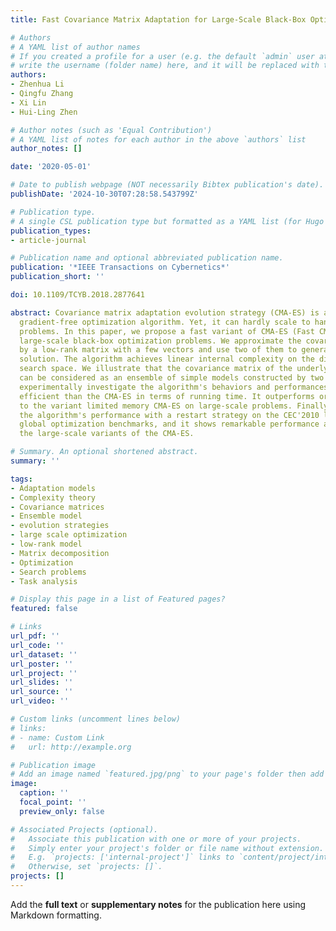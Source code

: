 ```yaml
---
title: Fast Covariance Matrix Adaptation for Large-Scale Black-Box Optimization

# Authors
# A YAML list of author names
# If you created a profile for a user (e.g. the default `admin` user at `content/authors/admin/`), 
# write the username (folder name) here, and it will be replaced with their full name and linked to their profile.
authors:
- Zhenhua Li
- Qingfu Zhang
- Xi Lin
- Hui-Ling Zhen

# Author notes (such as 'Equal Contribution')
# A YAML list of notes for each author in the above `authors` list
author_notes: []

date: '2020-05-01'

# Date to publish webpage (NOT necessarily Bibtex publication's date).
publishDate: '2024-10-30T07:28:58.543799Z'

# Publication type.
# A single CSL publication type but formatted as a YAML list (for Hugo requirements).
publication_types:
- article-journal

# Publication name and optional abbreviated publication name.
publication: '*IEEE Transactions on Cybernetics*'
publication_short: ''

doi: 10.1109/TCYB.2018.2877641

abstract: Covariance matrix adaptation evolution strategy (CMA-ES) is a successful
  gradient-free optimization algorithm. Yet, it can hardly scale to handle high-dimensional
  problems. In this paper, we propose a fast variant of CMA-ES (Fast CMA-ES) to handle
  large-scale black-box optimization problems. We approximate the covariance matrix
  by a low-rank matrix with a few vectors and use two of them to generate each new
  solution. The algorithm achieves linear internal complexity on the dimension of
  search space. We illustrate that the covariance matrix of the underlying distribution
  can be considered as an ensemble of simple models constructed by two vectors. We
  experimentally investigate the algorithm's behaviors and performances. It is more
  efficient than the CMA-ES in terms of running time. It outperforms or performs comparatively
  to the variant limited memory CMA-ES on large-scale problems. Finally, we evaluate
  the algorithm's performance with a restart strategy on the CEC'2010 large-scale
  global optimization benchmarks, and it shows remarkable performance and outperforms
  the large-scale variants of the CMA-ES.

# Summary. An optional shortened abstract.
summary: ''

tags:
- Adaptation models
- Complexity theory
- Covariance matrices
- Ensemble model
- evolution strategies
- large scale optimization
- low-rank model
- Matrix decomposition
- Optimization
- Search problems
- Task analysis

# Display this page in a list of Featured pages?
featured: false

# Links
url_pdf: ''
url_code: ''
url_dataset: ''
url_poster: ''
url_project: ''
url_slides: ''
url_source: ''
url_video: ''

# Custom links (uncomment lines below)
# links:
# - name: Custom Link
#   url: http://example.org

# Publication image
# Add an image named `featured.jpg/png` to your page's folder then add a caption below.
image:
  caption: ''
  focal_point: ''
  preview_only: false

# Associated Projects (optional).
#   Associate this publication with one or more of your projects.
#   Simply enter your project's folder or file name without extension.
#   E.g. `projects: ['internal-project']` links to `content/project/internal-project/index.md`.
#   Otherwise, set `projects: []`.
projects: []
---
```


Add the **full text** or **supplementary notes** for the publication here using Markdown formatting.
